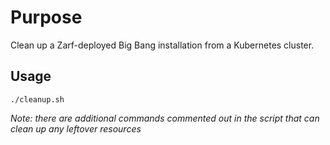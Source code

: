 # Purpose
Clean up a Zarf-deployed Big Bang installation from a Kubernetes cluster.

## Usage
`./cleanup.sh`

_Note: there are additional commands commented out in the script that can clean up any leftover resources_

